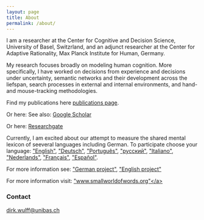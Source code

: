 ```yaml
---
layout: page
title: About
permalink: /about/
---
```

I am a researcher at the Center for Cognitive and Decision Science, University of Basel, Switzrland, and an adjunct researcher at the Center for Adaptive Rationality, Max Planck Institute for Human, Germany.

My research focuses broadly on modeling human cognition. More specifically, I have worked on decisions from experience and decisions under uncertainty, semantic networks and their development across the liefspan, search processes in external and internal environments, and hand- and mouse-tracking methodologies. 

Find my publications here <a href="https://dwulff.github.io/publications/">publications page</a>.

Or here: See also: <a href="https://scholar.google.de/citations?user=FUN_nHMAAAAJ&hl=de">Google Scholar</a>

Or here: <a href="https://www.researchgate.net/profile/Dirk_Wulff">Researchgate</a>

Currently, I am excited about our attempt to measure the shared mental lexicon of seeveral languages including German. To participate choose your language: <a href="www.smallworldofwords.org/en">"English"</a>, <a href="www.smallworldofwords.org/de">"Deutsch"</a>, <a href="www.smallworldofwords.org/pt">"Português"</a>, <a href="www.smallworldofwords.org/ru">"русский"</a>, <a href="www.smallworldofwords.org/it">"Italiano"</a>, <a href="www.smallworldofwords.org/nl">"Nederlands"</a>, <a href="www.smallworldofwords.org/fr">"Français"</a>, <a href="www.smallworldofwords.org/es">"Español"</a>. 

For more information see: <a href="www.smallworldofwords.org/de/project">"German project"</a>, <a href="www.smallworldofwords.org/en/project">"English project"</a>

For more information visit: <a href="www.smallworldofwords.org">"www.smallworldofwords.org"</a>      

### Contact

[dirk.wulff@unibas.ch](mailto:dirk.wulff@unibas.ch)
